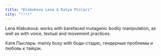 ```yaml
---
title: "Klabukova Lena & Katya Pislari"
city: "!!!!"
---
```


Lena Klabukova: works with barefaced mutagenic bodily manipulation, as well as with voice, textual and movement practices.

Катя Пысларь: mainly busy with боди-стадис, гендерные проблемы и любовь к тайцзи.
